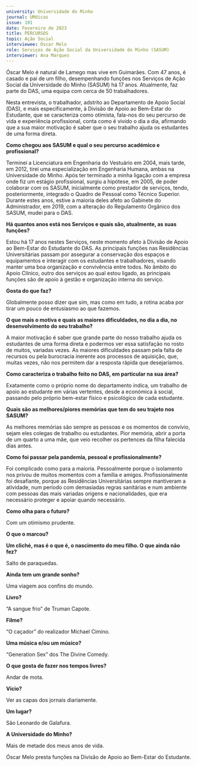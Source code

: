 ```yaml
---
university: Universidade do Minho
journal: UMdicas 
issue: 191
date: Fevereiro de 2023
title: PERCURSOS
topic: Ação Social
interviewee: Óscar Melo
role: Serviços de Ação Social da Universidade do Minho (SASUM)
interviewer: Ana Marques
---
```



Óscar Melo é natural de Lamego mas vive em Guimarães. Com 47 anos, é casado e pai de um filho, desempenhando funções nos Serviços de Ação Social da Universidade do Minho (SASUM) há 17 anos. Atualmente, faz parte do DAS, uma equipa com cerca de 50 trabalhadores.

Nesta entrevista, o trabalhador, adstrito ao Departamento de Apoio Social (DAS), e mais especificamente, à Divisão de Apoio ao Bem-Estar do Estudante, que se caracteriza como otimista, fala-nos do seu percurso de vida e experiência profissional, conta como é vivido o dia a dia, afirmando que a sua maior motivação é saber que o seu trabalho ajuda os estudantes de uma forma direta.

**Como chegou aos SASUM e qual o seu percurso académico e profissional?**

Terminei a Licenciatura em Engenharia do Vestuário em 2004, mais tarde, em 2012, tirei uma especialização em Engenharia Humana, ambas na Universidade do Minho. Após ter terminado a minha ligação com a empresa onde fiz um estágio profissional, surgiu a hipótese, em 2005, de poder colaborar com os SASUM, inicialmente como prestador de serviços, tendo, posteriormente, integrado o Quadro de Pessoal como Técnico Superior. Durante estes anos, estive a maioria deles afeto ao Gabinete do Administrador, em 2019, com a alteração do Regulamento Orgânico dos SASUM, mudei para o DAS.

**Há quantos anos está nos Serviços e quais são, atualmente, as suas funções?**

Estou há 17 anos nestes Serviços, neste momento afeto à Divisão de Apoio ao Bem-Estar do Estudante do DAS. As principais funções nas Residências Universitárias passam por assegurar a conservação dos espaços e equipamentos e interagir com os estudantes e trabalhadores, visando manter uma boa organização e convivência entre todos. No âmbito do Apoio Clínico, outro dos serviços ao qual estou ligado, as principais funções são de apoio à gestão e organização interna do serviço.

**Gosta do que faz?**

Globalmente posso dizer que sim, mas como em tudo, a rotina acaba por tirar um pouco de entusiasmo ao que fazemos.


**O que mais o motiva e quais as maiores dificuldades, no dia a dia, no desenvolvimento do seu trabalho?**

A maior motivação é saber que grande parte do nosso trabalho ajuda os estudantes de uma forma direta e podermos ver essa satisfação no rosto de muitos, variadas vezes. As maiores dificuldades passam pela falta de recursos ou pela burocracia inerente aos processos de aquisição, que, muitas vezes, não nos permitem dar a resposta rápida que desejaríamos.

**Como caracteriza o trabalho feito no DAS, em particular na sua área?**

Exatamente como o próprio nome do departamento indica, um trabalho de apoio ao estudante em várias vertentes, desde a económica à social, passando pelo próprio bem-estar físico e psicológico de cada estudante. 

**Quais são as melhores/piores memórias que tem do seu trajeto nos SASUM?**

As melhores memórias são sempre as pessoas e os momentos de convívio, sejam eles colegas de trabalho ou estudantes. Pior memória, abrir a porta de um quarto a uma mãe, que veio recolher os pertences da filha falecida dias antes.

**Como foi passar pela pandemia, pessoal e profissionalmente?**

Foi complicado como para a maioria. Pessoalmente porque o isolamento nos privou de muitos momentos com a família e amigos. Profissionalmente foi desafiante, porque as Residências Universitárias sempre mantiveram a atividade, num período com demasiadas regras sanitárias e num ambiente com pessoas das mais variadas origens e nacionalidades, que era necessário proteger e apoiar quando necessário.

**Como olha para o futuro?**

Com um otimismo prudente.

**O que o marcou?**

**Um cliché, mas é o que é, o nascimento do meu filho. O que ainda não fez?**

Salto de paraquedas.

**Ainda tem um grande sonho?**

Uma viagem aos confins do mundo.

**Livro?**

“A sangue frio” de Truman Capote.

**Filme?**

“O caçador” do realizador Michael Cimino.

**Uma música e/ou um músico?**

“Generation Sex” dos The Divine Comedy.

**O que gosta de fazer nos tempos livres?**

Andar de mota.

**Vício?**

Ver as capas dos jornais diariamente.

**Um lugar?**

São Leonardo de Galafura.

**A Universidade do Minho?**

Mais de metade dos meus anos de vida.

Óscar Melo presta funções na Divisão de Apoio ao Bem-Estar do Estudante.

